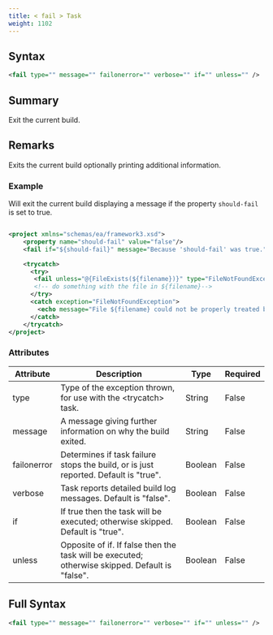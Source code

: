 ```yaml
---
title: < fail > Task
weight: 1102
---
```

## Syntax
```xml
<fail type="" message="" failonerror="" verbose="" if="" unless="" />
```
## Summary ##
Exit the current build.

## Remarks ##
Exits the current build optionally printing additional information.



### Example ###
Will exit the current build displaying a message if the property `should-fail`  is set to true.


```xml

<project xmlns="schemas/ea/framework3.xsd">
    <property name="should-fail" value="false"/>
    <fail if="${should-fail}" message="Because 'should-fail' was true."/>

    <trycatch>
      <try>
       <fail unless="@{FileExists(${filename})}" type="FileNotFoundException" message="File ${filename} was not found."/>
       <!-- do something with the file in ${filename}-->
      </try>
      <catch exception="FileNotFoundException">
        <echo message="File ${filename} could not be properly treated because it was not found"/>
      </catch>
    </trycatch>
</project>

```



### Attributes
| Attribute | Description | Type | Required |
| --------- | ----------- | ---- | -------- |
| type | Type of the exception thrown, for use with the &lt;trycatch&gt; task. | String | False |
| message | A message giving further information on why the build exited. | String | False |
| failonerror | Determines if task failure stops the build, or is just reported. Default is &quot;true&quot;. | Boolean | False |
| verbose | Task reports detailed build log messages.  Default is &quot;false&quot;. | Boolean | False |
| if | If true then the task will be executed; otherwise skipped. Default is &quot;true&quot;. | Boolean | False |
| unless | Opposite of if.  If false then the task will be executed; otherwise skipped. Default is &quot;false&quot;. | Boolean | False |

## Full Syntax
```xml
<fail type="" message="" failonerror="" verbose="" if="" unless="" />
```

